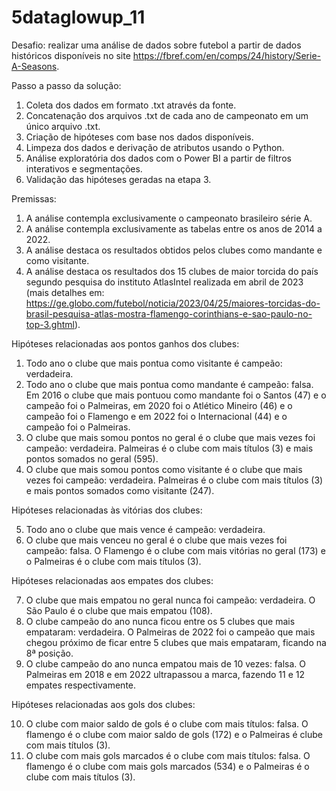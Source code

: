 # 5dataglowup_11

Desafio: realizar uma análise de dados sobre futebol a partir de dados históricos disponíveis no site https://fbref.com/en/comps/24/history/Serie-A-Seasons.

Passo a passo da solução:

1. Coleta dos dados em formato .txt através da fonte.
2. Concatenação dos arquivos .txt de cada ano de campeonato em um único arquivo .txt.
3. Criação de hipóteses com base nos dados disponíveis.
4. Limpeza dos dados e derivação de atributos usando o Python.
5. Análise exploratória dos dados com o Power BI a partir de filtros interativos e segmentações.
6. Validação das hipóteses geradas na etapa 3.

Premissas:

1. A análise contempla exclusivamente o campeonato brasileiro série A.
2. A análise contempla exclusivamente as tabelas entre os anos de 2014 a 2022.
3. A análise destaca os resultados obtidos pelos clubes como mandante e como visitante.
4. A análise destaca os resultados dos 15 clubes de maior torcida do país segundo pesquisa do instituto AtlasIntel realizada em abril de 2023 (mais detalhes em: https://ge.globo.com/futebol/noticia/2023/04/25/maiores-torcidas-do-brasil-pesquisa-atlas-mostra-flamengo-corinthians-e-sao-paulo-no-top-3.ghtml).

Hipóteses relacionadas aos pontos ganhos dos clubes:

1. Todo ano o clube que mais pontua como visitante é campeão: verdadeira.
2. Todo ano o clube que mais pontua como mandante é campeão: falsa. Em 2016 o clube que mais pontuou como mandante foi o Santos (47) e o campeão foi o Palmeiras, em 2020 foi o Atlético Mineiro (46) e o campeão foi o Flamengo e em 2022 foi o Internacional (44) e o campeão foi o Palmeiras.
3. O clube que mais somou pontos no geral é o clube que mais vezes foi campeão: verdadeira. Palmeiras é o clube com mais títulos (3) e mais pontos somados no geral (595).
4. O clube que mais somou pontos como visitante é o clube que mais vezes foi campeão: verdadeira. Palmeiras é o clube com mais títulos (3) e mais pontos somados como visitante (247).

Hipóteses relacionadas às vitórias dos clubes:

5. Todo ano o clube que mais vence é campeão: verdadeira.
6. O clube que mais venceu no geral é o clube que mais vezes foi campeão: falsa. O Flamengo é o clube com mais vitórias no geral (173) e o Palmeiras é o clube com mais títulos (3).

Hipóteses relacionadas aos empates dos clubes:

7. O clube que mais empatou no geral nunca foi campeão: verdadeira. O São Paulo é o clube que mais empatou (108).
8. O clube campeão do ano nunca ficou entre os 5 clubes que mais empataram: verdadeira. O Palmeiras de 2022 foi o campeão que mais chegou próximo de ficar entre 5 clubes que mais empataram, ficando na 8ª posição.
9. O clube campeão do ano nunca empatou mais de 10 vezes: falsa. O Palmeiras em 2018 e em 2022 ultrapassou a marca, fazendo 11 e 12 empates respectivamente.

Hipóteses relacionadas aos gols dos clubes:

10. O clube com maior saldo de gols é o clube com mais títulos: falsa. O flamengo é o clube com maior saldo de gols (172) e o Palmeiras é clube com mais títulos (3).
11. O clube com mais gols marcados é o clube com mais títulos: falsa. O flamengo é o clube com mais gols marcados (534) e o Palmeiras é o clube com mais títulos (3).
